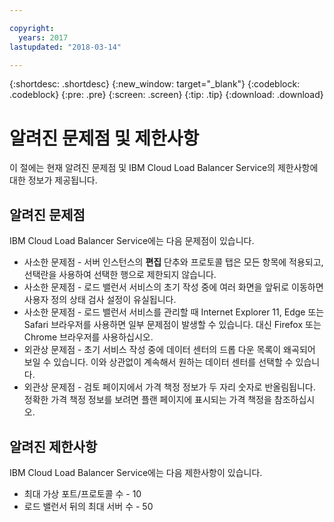 ```yaml
---

copyright:
  years: 2017
lastupdated: "2018-03-14"

---
```


{:shortdesc: .shortdesc}
{:new_window: target="_blank"}
{:codeblock: .codeblock}
{:pre: .pre}
{:screen: .screen}
{:tip: .tip}
{:download: .download}

# 알려진 문제점 및 제한사항
이 절에는 현재 알려진 문제점 및 IBM Cloud Load Balancer Service의 제한사항에 대한 정보가 제공됩니다.

## 알려진 문제점
IBM Cloud Load Balancer Service에는 다음 문제점이 있습니다.

* 사소한 문제점 - 서버 인스턴스의 **편집** 단추와 프로토콜 탭은 모든 항목에 적용되고, 선택란을 사용하여 선택한 행으로 제한되지 않습니다. 
* 사소한 문제점 - 로드 밸런서 서비스의 초기 작성 중에 여러 화면을 앞뒤로 이동하면 사용자 정의 상태 검사 설정이 유실됩니다.
* 사소한 문제점 - 로드 밸런서 서비스를 관리할 때 Internet Explorer 11, Edge 또는 Safari 브라우저를 사용하면 일부 문제점이 발생할 수 있습니다. 대신 Firefox 또는 Chrome 브라우저를 사용하십시오. 
* 외관상 문제점 - 초기 서비스 작성 중에 데이터 센터의 드롭 다운 목록이 왜곡되어 보일 수 있습니다. 이와 상관없이 계속해서 원하는 데이터 센터를 선택할 수 있습니다.
* 외관상 문제점 - 검토 페이지에서 가격 책정 정보가 두 자리 숫자로 반올림됩니다. 정확한 가격 책정 정보를 보려면 플랜 페이지에 표시되는 가격 책정을 참조하십시오.

## 알려진 제한사항
IBM Cloud Load Balancer Service에는 다음 제한사항이 있습니다.

* 최대 가상 포트/프로토콜 수 - 10
* 로드 밸런서 뒤의 최대 서버 수 - 50
